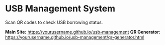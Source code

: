 # USB Management System

Scan QR codes to check USB borrowing status.

**Main Site:** https://yourusername.github.io/usb-management
**QR Generator:** https://yourusername.github.io/usb-management/qr-generator.html